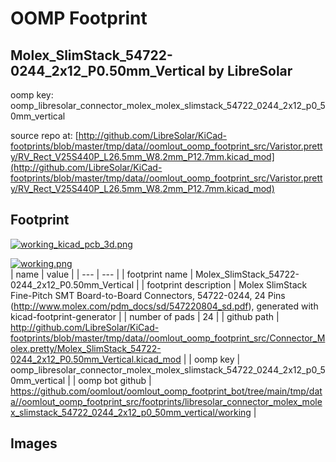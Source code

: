# OOMP Footprint  
## Molex_SlimStack_54722-0244_2x12_P0.50mm_Vertical  by LibreSolar  
  
oomp key: oomp_libresolar_connector_molex_molex_slimstack_54722_0244_2x12_p0_50mm_vertical  
  
source repo at: [http://github.com/LibreSolar/KiCad-footprints/blob/master/tmp/data//oomlout_oomp_footprint_src/Varistor.pretty/RV_Rect_V25S440P_L26.5mm_W8.2mm_P12.7mm.kicad_mod](http://github.com/LibreSolar/KiCad-footprints/blob/master/tmp/data//oomlout_oomp_footprint_src/Varistor.pretty/RV_Rect_V25S440P_L26.5mm_W8.2mm_P12.7mm.kicad_mod)  
## Footprint  
  
[![working_kicad_pcb_3d.png](working_kicad_pcb_3d_600.png)](working_kicad_pcb_3d.png)  
  
[![working.png](working_600.png)](working.png)  
| name | value | 
| --- | --- | 
| footprint name | Molex_SlimStack_54722-0244_2x12_P0.50mm_Vertical | 
| footprint description | Molex SlimStack Fine-Pitch SMT Board-to-Board Connectors, 54722-0244, 24 Pins (http://www.molex.com/pdm_docs/sd/547220804_sd.pdf), generated with kicad-footprint-generator | 
| number of pads | 24 | 
| github path | http://github.com/LibreSolar/KiCad-footprints/blob/master/tmp/data//oomlout_oomp_footprint_src/Connector_Molex.pretty/Molex_SlimStack_54722-0244_2x12_P0.50mm_Vertical.kicad_mod | 
| oomp key | oomp_libresolar_connector_molex_molex_slimstack_54722_0244_2x12_p0_50mm_vertical | 
| oomp bot github | https://github.com/oomlout/oomlout_oomp_footprint_bot/tree/main/tmp/data//oomlout_oomp_footprint_src/footprints/libresolar_connector_molex_molex_slimstack_54722_0244_2x12_p0_50mm_vertical/working | 
## Images  
